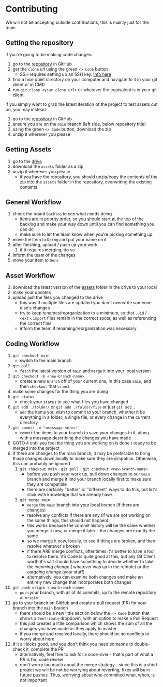 ﻿# Contributing

We will not be accepting outside contributions, this is mainly just for the team

## Getting the repository

if you're going to be making code changes:

1. go to the [repository](https://github.com/Metarract/GMTK25) in GitHub
2. get the `clone` url using the green `<> Code` button
    - SSH requires setting up an SSH
      key. [Info here](https://docs.github.com/en/authentication/connecting-to-github-with-ssh)
3. find a nice quiet directory on your computer and navigate to it in your git client or in CMD
4. run `git clone <your clone url>` or whatever the equivalent is in your git client

if you simply want to grab the latest iteration of the project to test assets out on, you may instead:

1. go to the [repository](https://github.com/Metarract/GMTK25) in GitHub
2. ensure you are on the `main` branch (left side, below repository title)
3. using the green `<> Code` button, download the zip
4. unzip it wherever you please

## Getting Assets

1. go to the [drive](https://drive.google.com/drive/u/0/folders/1_iQon-YsFfkdMFy38_EjBdw7FhfmHjXW)
2. download the `assets` folder as a zip
3. unzip it wherever you please
    - if you have the repository, you should unzip/copy the contents of the zip into the `assets` folder in the
      repository, overwriting the existing contents

## General Workflow

1. check the board `Backlog` to see what needs doing
    - items are in priority order, so you should start at the top of the backlog and make your way down until you can
      find something you can do
    - make sure to let the team know when you're picking something up
2. move the item to `Doing` and put your name on it
3. after finishing, upload / push up your work
    1. if it requires merging, do so
4. inform the team of the changes
5. move your item to `Done`

## Asset Workflow

1. download the latest version of
   the [assets](https://drive.google.com/drive/folders/1mABOBiUYkEcktTIkc9ELlYjbfZlMKIOX?usp=drive_link) folder in the
   drive to your local
2. make your updates
3. upload just the files you changed to the drive
    - this way if multiple files are updated you don't overwrite someone else's changes
    - try to keep renames/reorganization to a minimum, so that `.uid` / `.<ext>.import` files remain in the correct
      spots, as well as referencing the correct files
    - inform the team if renaming/reorganization was necessary

## Coding Workflow

1. `git checkout main`
    - switch to the main branch
2. `git pull`
    - `fetch` the latest version of `main` and `merge` it into your local version
3. `git checkout -b <new-branch-name>`
    - create a new `branch` off of your current one, in this case `main`, and then `checkout` that `branch`
4. make some changes for the thing you are doing
5. `git status`
    - check your `status` to see what files you have changed
6. `git add ./folder/` or `git add ./folder/file` or just `git add .`
    - `add` the items you wish to commit to your branch, whether it be everything in a folder, a single file, or every
      change in the current directory
7. `git commit -m "<message here>"`
    - `commit` the items to your branch to save your changes to it, along with a message describing the changes you have
      made
8. GOTO 4 until you feel the thing you are working on is done / ready to be merged into the project
9. if there are changes to the main branch, it may be preferable to bring those changes down locally to make sure
   they are simpatico. Otherwise, this can probably be ignored
    1. `git checkout main` - `git pull` - `git checkout <new-branch-name>`
        - before you push your work up, pull down changes to our `main` branch and merge it into your branch locally
          first to make sure they are
          compatible
        - there are certainly "better" or "different" ways to do this, but let's stick with knowledge that we already
          have
    2. `git merge main`
        - `merge` the `main` branch into your local branch (if there are changes)
        - resolve any conflicts if there are any (if we are not working on the same things, this should not happen)
        - this works because the commit history will be the same whether you merge it now, or merge it later - the
          changes
          are exactly the same
        - so we merge it now, locally, to see if things are broken, and then resolve whatever's broken
        - if there ARE merge conflicts, oftentimes it's better to have a tool to resolve them. VS Code is quite good at
          this, but any Git Client worth it's salt should have something to decide whether to take the _incoming
          change_ (
          whatever was up in the remote) or the _outgoing change_ (your stuff)
        - alternatively, you can examine both changes and make an entirely new change that incorporates both changes
10. `git push origin <new-branch-name>`
    - `push` your branch, with all of its commits, up to the remote repository at `origin`
11. go to your branch on GitHub and create a pull request (PR) for your branch into the `main` branch
    - there should be a new little section below the `<> Code` button that shows a `Contribute` dropdown, with an option
      to make a Pull Request
    - this just creates a little comparison which shows the sum of all the changes you have made as they apply to master
    - if you merge and resolved locally, there should be no conflicts to worry about here
12. if it all looks good, and you don't think you need someone to double-check it, complete the PR
    - alternatively, feel free to ask for a once-over - that's part of what a PR is for, code review
    - don't worry too much about the merge strategy - since this is a short project we will be not be worrying about
      reverting, fixes will be in future pushes. Thus, worrying about who committed what, when, is not important
